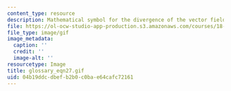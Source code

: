 ```yaml
---
content_type: resource
description: Mathematical symbol for the divergence of the vector field w
file: https://ol-ocw-studio-app-production.s3.amazonaws.com/courses/18-013a-calculus-with-applications-spring-2005/04b19ddcdbefb2b0c0bae64cafc72161_glossary_eqn27.gif
file_type: image/gif
image_metadata:
  caption: ''
  credit: ''
  image-alt: ''
resourcetype: Image
title: glossary_eqn27.gif
uid: 04b19ddc-dbef-b2b0-c0ba-e64cafc72161
---
```

